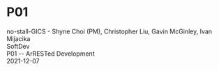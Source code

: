 # P01

no-stall-GICS - Shyne Choi (PM), Christopher Liu, Gavin McGinley, Ivan Mijacika  
SoftDev  
P01 -- ArRESTed Development  
2021-12-07  
